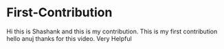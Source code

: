 # First-Contribution
Hi this is Shashank and this is my contribution.
This is my first contribution
hello anuj thanks for this video. Very Helpful
